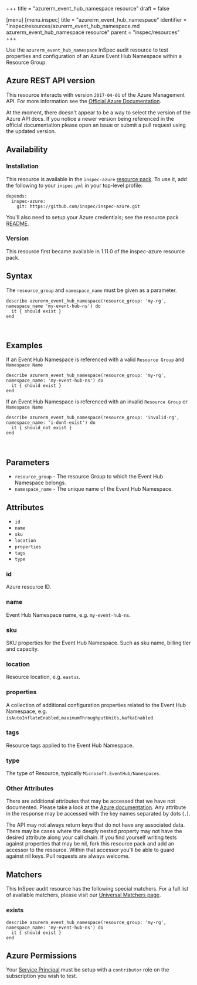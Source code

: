+++
title = "azurerm_event_hub_namespace resource"
draft = false

[menu]
  [menu.inspec]
    title = "azurerm_event_hub_namespace"
    identifier = "inspec/resources/azurerm_event_hub_namespace.md azurerm_event_hub_namespace resource"
    parent = "inspec/resources"
+++


Use the `azurerm_event_hub_namespace` InSpec audit resource to test properties and configuration of
an Azure Event Hub Namespace within a Resource Group.
<br />

## Azure REST API version

This resource interacts with version `2017-04-01` of the Azure Management API. For more
information see the [Official Azure Documentation](https://docs.microsoft.com/en-us/rest/api/eventhub/namespaces/get).

At the moment, there doesn't appear to be a way to select the version of the
Azure API docs. If you notice a newer version being referenced in the official
documentation please open an issue or submit a pull request using the updated
version.

## Availability

### Installation

This resource is available in the `inspec-azure` [resource
pack](https://www.inspec.io/docs/reference/glossary/#resource-pack). To use it, add the
following to your `inspec.yml` in your top-level profile:

    depends:
      inspec-azure:
        git: https://github.com/inspec/inspec-azure.git

You'll also need to setup your Azure credentials; see the resource pack
[README](https://github.com/inspec/inspec-azure#inspec-for-azure).

### Version

This resource first became available in 1.11.0 of the inspec-azure resource pack.

## Syntax

The `resource_group` and `namespace_name` must be given as a parameter.

    describe azurerm_event_hub_namespace(resource_group: 'my-rg', namespace_name 'my-event-hub-ns') do
      it { should exist }
    end

<br />

## Examples

If an Event Hub Namespace is referenced with a valid `Resource Group` and `Namespace Name`

    describe azurerm_event_hub_namespace(resource_group: 'my-rg', namespace_name: 'my-event-hub-ns') do
      it { should exist }
    end

If an Event Hub Namespace is referenced with an invalid `Resource Group` or `Namespace Name`

    describe azurerm_event_hub_namespace(resource_group: 'invalid-rg', namespace_name: 'i-dont-exist') do
      it { should_not exist }
    end

<br />

## Parameters

  - `resource_group` - The resource Group to which the Event Hub Namespace belongs.
  - `namespace_name` - The unique name of the Event Hub Namespace.

## Attributes

- `id`
- `name`
- `sku`
- `location`
- `properties`
- `tags`
- `type`

### id
Azure resource ID.

### name
Event Hub Namespace name, e.g. `my-event-hub-ns`.

### sku
SKU properties for the Event Hub Namespace. Such as sku name, billing tier and capacity.

### location
Resource location, e.g. `eastus`.

### properties
A collection of additional configuration properties related to the Event Hub Namespace, e.g. `isAutoInflateEnabled,maximumThroughputUnits,kafkaEnabled`.

### tags
Resource tags applied to the Event Hub Namespace.

### type
The type of Resource, typically `Microsoft.EventHub/Namespaces`.

### Other Attributes

There are additional attributes that may be accessed that we have not
documented. Please take a look at the [Azure documentation](##-Azure-REST-API-version).
Any attribute in the response may be accessed with the key names separated by
dots (`.`).

The API may not always return keys that do not have any associated data. There
may be cases where the deeply nested property may not have the desired
attribute along your call chain. If you find yourself writing tests against
properties that may be nil, fork this resource pack and add an accessor to the
resource. Within that accessor you'll be able to guard against nil keys. Pull
requests are always welcome.

## Matchers

This InSpec audit resource has the following special matchers. For a full list of
available matchers, please visit our [Universal Matchers
page](https://www.inspec.io/docs/reference/matchers/).

### exists

    describe azurerm_event_hub_namespace(resource_group: 'my-rg', namespace_name: 'my-event-hub-ns') do
      it { should exist }
    end

## Azure Permissions

Your [Service
Principal](https://docs.microsoft.com/en-us/azure/azure-resource-manager/resource-group-create-service-principal-portal)
must be setup with a `contributor` role on the subscription you wish to test.
